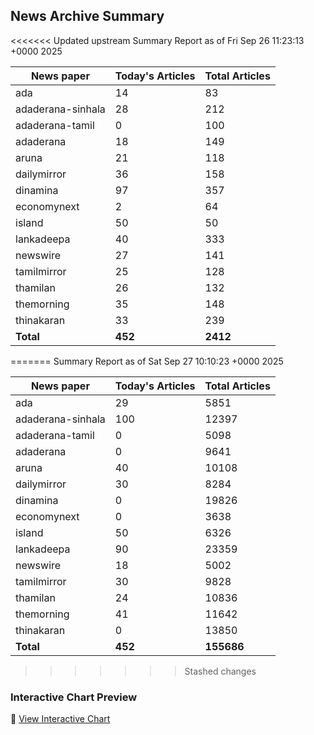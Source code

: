 <!-- @format -->

## News Archive Summary

<<<<<<< Updated upstream
Summary Report as of Fri Sep 26 11:23:13 +0000 2025

| News paper         | Today's Articles | Total Articles |
|--------------------|------------------|----------------|
| ada               | 14          | 83        |
| adaderana-sinhala               | 28          | 212        |
| adaderana-tamil               | 0          | 100        |
| adaderana               | 18          | 149        |
| aruna               | 21          | 118        |
| dailymirror               | 36          | 158        |
| dinamina               | 97          | 357        |
| economynext               | 2          | 64        |
| island               | 50          | 50        |
| lankadeepa               | 40          | 333        |
| newswire               | 27          | 141        |
| tamilmirror               | 25          | 128        |
| thamilan               | 26          | 132        |
| themorning               | 35          | 148        |
| thinakaran               | 33          | 239        |
| **Total**          | **452**      | **2412** |
=======
Summary Report as of Sat Sep 27 10:10:23 +0000 2025

| News paper         | Today's Articles | Total Articles |
|--------------------|------------------|----------------|
| ada               | 29          | 5851        |
| adaderana-sinhala               | 100          | 12397        |
| adaderana-tamil               | 0          | 5098        |
| adaderana               | 0          | 9641        |
| aruna               | 40          | 10108        |
| dailymirror               | 30          | 8284        |
| dinamina               | 0          | 19826        |
| economynext               | 0          | 3638        |
| island               | 50          | 6326        |
| lankadeepa               | 90          | 23359        |
| newswire               | 18          | 5002        |
| tamilmirror               | 30          | 9828        |
| thamilan               | 24          | 10836        |
| themorning               | 41          | 11642        |
| thinakaran               | 0          | 13850        |
| **Total**          | **452**      | **155686** |
>>>>>>> Stashed changes

### Interactive Chart Preview
🔗 [View Interactive Chart](https://itscharukadeshan.github.io/sl_news_archive_data/news_chart_by_newspaper.html)

